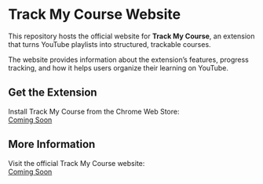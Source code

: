 # Track My Course Website

This repository hosts the official website for **Track My Course**, an extension that turns YouTube playlists into structured, trackable courses.

The website provides information about the extension’s features, progress tracking, and how it helps users organize their learning on YouTube.

## Get the Extension

Install Track My Course from the Chrome Web Store:  
[Coming Soon]()

## More Information

Visit the official Track My Course website:  
[Coming Soon]()

